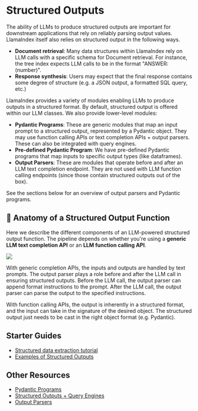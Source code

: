# Structured Outputs

The ability of LLMs to produce structured outputs are important for downstream applications that rely on reliably parsing output values.
LlamaIndex itself also relies on structured output in the following ways.

- **Document retrieval**: Many data structures within LlamaIndex rely on LLM calls with a specific schema for Document retrieval. For instance, the tree index expects LLM calls to be in the format "ANSWER: (number)".
- **Response synthesis**: Users may expect that the final response contains some degree of structure (e.g. a JSON output, a formatted SQL query, etc.)

LlamaIndex provides a variety of modules enabling LLMs to produce outputs in a structured format. By default, structured output is offered within our LLM classes. We also provide lower-level modules:

- **Pydantic Programs**: These are generic modules that map an input prompt to a structured output, represented by a Pydantic object. They may use function calling APIs or text completion APIs + output parsers. These can also be integrated with query engines.
- **Pre-defined Pydantic Program**: We have pre-defined Pydantic programs that map inputs to specific output types (like dataframes).
- **Output Parsers**: These are modules that operate before and after an LLM text completion endpoint. They are not used with LLM function calling endpoints (since those contain structured outputs out of the box).

See the sections below for an overview of output parsers and Pydantic programs.

## 🔬 Anatomy of a Structured Output Function

Here we describe the different components of an LLM-powered structured output function. The pipeline depends on whether you're using a **generic LLM text completion API** or an **LLM function calling API**.

![](/python/framework/_static/structured_output/diagram1.png)

With generic completion APIs, the inputs and outputs are handled by text prompts. The output parser plays a role before and after the LLM call in ensuring structured outputs. Before the LLM call, the output parser can
append format instructions to the prompt. After the LLM call, the output parser can parse the output to the specified instructions.

With function calling APIs, the output is inherently in a structured format, and the input can take in the signature of the desired object. The structured output just needs to be cast in the right object format (e.g. Pydantic).

## Starter Guides
- [Structured data extraction tutorial](/python/framework/understanding/extraction)
- [Examples of Structured Outputs](/python/examples/structured_outputs/structured_outputs)

## Other Resources

- [Pydantic Programs](/python/framework/module_guides/querying/structured_outputs/pydantic_program)
- [Structured Outputs + Query Engines](/python/framework/module_guides/querying/structured_outputs/query_engine)
- [Output Parsers](/python/framework/module_guides/querying/structured_outputs/output_parser)
